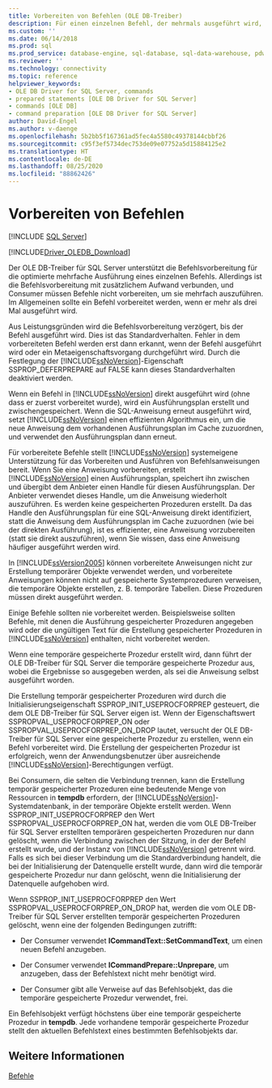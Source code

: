 ```yaml
---
title: Vorbereiten von Befehlen (OLE DB-Treiber)
description: Für einen einzelnen Befehl, der mehrmals ausgeführt wird, unterstützt der OLE DB-Treiber für SQL Server die Befehlsvorbereitung, um die Leistung zu verbessern.
ms.custom: ''
ms.date: 06/14/2018
ms.prod: sql
ms.prod_service: database-engine, sql-database, sql-data-warehouse, pdw
ms.reviewer: ''
ms.technology: connectivity
ms.topic: reference
helpviewer_keywords:
- OLE DB Driver for SQL Server, commands
- prepared statements [OLE DB Driver for SQL Server]
- commands [OLE DB]
- command preparation [OLE DB Driver for SQL Server]
author: David-Engel
ms.author: v-daenge
ms.openlocfilehash: 5b2bb5f167361ad5fec4a5580c49378144cbbf26
ms.sourcegitcommit: c95f3ef5734dec753de09e07752a5d15884125e2
ms.translationtype: HT
ms.contentlocale: de-DE
ms.lasthandoff: 08/25/2020
ms.locfileid: "88862426"
---
```

# <a name="preparing-commands"></a>Vorbereiten von Befehlen
[!INCLUDE [SQL Server](../../../includes/applies-to-version/sql-asdb-asdbmi-asa-pdw.md)]

[!INCLUDE[Driver_OLEDB_Download](../../../includes/driver_oledb_download.md)]

  Der OLE DB-Treiber für SQL Server unterstützt die Befehlsvorbereitung für die optimierte mehrfache Ausführung eines einzelnen Befehls. Allerdings ist die Befehlsvorbereitung mit zusätzlichem Aufwand verbunden, und Consumer müssen Befehle nicht vorbereiten, um sie mehrfach auszuführen. Im Allgemeinen sollte ein Befehl vorbereitet werden, wenn er mehr als drei Mal ausgeführt wird.  
  
 Aus Leistungsgründen wird die Befehlsvorbereitung verzögert, bis der Befehl ausgeführt wird. Dies ist das Standardverhalten. Fehler in dem vorbereiteten Befehl werden erst dann erkannt, wenn der Befehl ausgeführt wird oder ein Metaeigenschaftsvorgang durchgeführt wird. Durch die Festlegung der [!INCLUDE[ssNoVersion](../../../includes/ssnoversion-md.md)]-Eigenschaft SSPROP_DEFERPREPARE auf FALSE kann dieses Standardverhalten deaktiviert werden.  
  
 Wenn ein Befehl in [!INCLUDE[ssNoVersion](../../../includes/ssnoversion-md.md)] direkt ausgeführt wird (ohne dass er zuerst vorbereitet wurde), wird ein Ausführungsplan erstellt und zwischengespeichert. Wenn die SQL-Anweisung erneut ausgeführt wird, setzt [!INCLUDE[ssNoVersion](../../../includes/ssnoversion-md.md)] einen effizienten Algorithmus ein, um die neue Anweisung dem vorhandenen Ausführungsplan im Cache zuzuordnen, und verwendet den Ausführungsplan dann erneut.  
  
 Für vorbereitete Befehle stellt [!INCLUDE[ssNoVersion](../../../includes/ssnoversion-md.md)] systemeigene Unterstützung für das Vorbereiten und Ausführen von Befehlsanweisungen bereit. Wenn Sie eine Anweisung vorbereiten, erstellt [!INCLUDE[ssNoVersion](../../../includes/ssnoversion-md.md)] einen Ausführungsplan, speichert ihn zwischen und übergibt dem Anbieter einen Handle für diesen Ausführungsplan. Der Anbieter verwendet dieses Handle, um die Anweisung wiederholt auszuführen. Es werden keine gespeicherten Prozeduren erstellt. Da das Handle den Ausführungsplan für eine SQL-Anweisung direkt identifiziert, statt die Anweisung dem Ausführungsplan im Cache zuzuordnen (wie bei der direkten Ausführung), ist es effizienter, eine Anweisung vorzubereiten (statt sie direkt auszuführen), wenn Sie wissen, dass eine Anweisung häufiger ausgeführt werden wird.  
  
 In [!INCLUDE[ssVersion2005](../../../includes/ssversion2005-md.md)] können vorbereitete Anweisungen nicht zur Erstellung temporärer Objekte verwendet werden, und vorbereitete Anweisungen können nicht auf gespeicherte Systemprozeduren verweisen, die temporäre Objekte erstellen, z. B. temporäre Tabellen. Diese Prozeduren müssen direkt ausgeführt werden.  
  
 Einige Befehle sollten nie vorbereitet werden. Beispielsweise sollten Befehle, mit denen die Ausführung gespeicherter Prozeduren angegeben wird oder die ungültigen Text für die Erstellung gespeicherter Prozeduren in [!INCLUDE[ssNoVersion](../../../includes/ssnoversion-md.md)] enthalten, nicht vorbereitet werden.  
  
 Wenn eine temporäre gespeicherte Prozedur erstellt wird, dann führt der OLE DB-Treiber für SQL Server die temporäre gespeicherte Prozedur aus, wobei die Ergebnisse so ausgegeben werden, als sei die Anweisung selbst ausgeführt worden.  
  
 Die Erstellung temporär gespeicherter Prozeduren wird durch die Initialisierungseigenschaft SSPROP_INIT_USEPROCFORPREP gesteuert, die dem OLE DB-Treiber für SQL Server eigen ist. Wenn der Eigenschaftswert SSPROPVAL_USEPROCFORPREP_ON oder SSPROPVAL_USEPROCFORPREP_ON_DROP lautet, versucht der OLE DB-Treiber für SQL Server eine gespeicherte Prozedur zu erstellen, wenn ein Befehl vorbereitet wird. Die Erstellung der gespeicherten Prozedur ist erfolgreich, wenn der Anwendungsbenutzer über ausreichende [!INCLUDE[ssNoVersion](../../../includes/ssnoversion-md.md)]-Berechtigungen verfügt.  
  
 Bei Consumern, die selten die Verbindung trennen, kann die Erstellung temporär gespeicherter Prozeduren eine bedeutende Menge von Ressourcen in **tempdb** erfordern, der [!INCLUDE[ssNoVersion](../../../includes/ssnoversion-md.md)]-Systemdatenbank, in der temporäre Objekte erstellt werden. Wenn SSPROP_INIT_USEPROCFORPREP den Wert SSPROPVAL_USEPROCFORPREP_ON hat, werden die vom OLE DB-Treiber für SQL Server erstellten temporären gespeicherten Prozeduren nur dann gelöscht, wenn die Verbindung zwischen der Sitzung, in der der Befehl erstellt wurde, und der Instanz von [!INCLUDE[ssNoVersion](../../../includes/ssnoversion-md.md)] getrennt wird. Falls es sich bei dieser Verbindung um die Standardverbindung handelt, die bei der Initialisierung der Datenquelle erstellt wurde, dann wird die temporär gespeicherte Prozedur nur dann gelöscht, wenn die Initialisierung der Datenquelle aufgehoben wird.  
  
 Wenn SSPROP_INIT_USEPROCFORPREP den Wert SSPROPVAL_USEPROCFORPREP_ON_DROP hat, werden die vom OLE DB-Treiber für SQL Server erstellten temporär gespeicherten Prozeduren gelöscht, wenn eine der folgenden Bedingungen zutrifft:  
  
-   Der Consumer verwendet **ICommandText::SetCommandText**, um einen neuen Befehl anzugeben.  
  
-   Der Consumer verwendet **ICommandPrepare::Unprepare**, um anzugeben, dass der Befehlstext nicht mehr benötigt wird.  
  
-   Der Consumer gibt alle Verweise auf das Befehlsobjekt, das die temporäre gespeicherte Prozedur verwendet, frei.  
  
 Ein Befehlsobjekt verfügt höchstens über eine temporär gespeicherte Prozedur in **tempdb**. Jede vorhandene temporär gespeicherte Prozedur stellt den aktuellen Befehlstext eines bestimmten Befehlsobjekts dar.  
  
## <a name="see-also"></a>Weitere Informationen  
 [Befehle](../../oledb/ole-db-commands/commands.md)  
  
  
